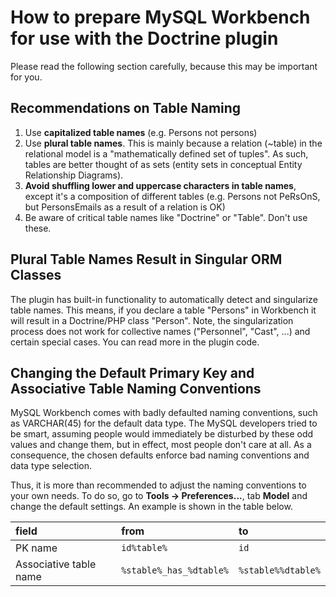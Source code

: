 # How to prepare MySQL Workbench for use with the Doctrine plugin #

Please read the following section carefully, because this may be important for you.

## Recommendations on Table Naming ##

  1. Use **capitalized table names** (e.g. Persons not persons)
  1. Use **plural table names**. This is mainly because a relation (~table) in the relational model is a "mathematically defined set of tuples". As such, tables are better thought of as sets (entity sets in conceptual Entity Relationship Diagrams).
  1. **Avoid shuffling lower and uppercase characters in table names**, except it's a composition of different tables (e.g. Persons not PeRsOnS, but PersonsEmails as a result of a relation is OK)
  1. Be aware of critical table names like "Doctrine" or "Table". Don't use these.

## Plural Table Names Result in Singular ORM Classes ##

The plugin has built-in functionality to automatically detect and singularize table names. This means, if you declare a table "Persons" in Workbench it will result in a Doctrine/PHP class "Person". Note, the singularization process does not work for collective names ("Personnel", "Cast", ...) and certain special cases. You can read more in the plugin code.

## Changing the Default Primary Key and Associative Table Naming Conventions ##

MySQL Workbench comes with badly defaulted naming conventions, such as VARCHAR(45) for the default data type. The MySQL developers tried to be smart, assuming people would immediately be disturbed by these odd values and change them, but in effect, most people don't care at all. As a consequence, the chosen defaults enforce bad naming conventions and data type selection.

Thus, it is more than recommended to adjust the naming conventions to your own needs. To do so, go to **Tools -> Preferences...**, tab **Model** and change the default settings. An example is shown in the table below.

| **field** | **from** | **to** |
|:----------|:---------|:-------|
|PK name|`id%table%`|`id`|
|Associative table name|`%stable%_has_%dtable%`|`%stable%%dtable%`|